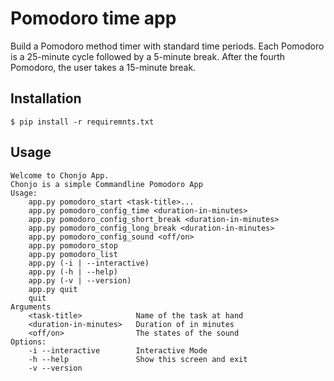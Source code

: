 # Pomodoro time app
Build a Pomodoro method timer with standard time periods. Each Pomodoro is a 25-minute cycle followed by a 5-minute break. After the fourth Pomodoro, the user takes a 15-minute break.

## Installation

`$ pip install -r requiremnts.txt`

## Usage
```
Welcome to Chonjo App.
Chonjo is a simple Commandline Pomodoro App
Usage:
    app.py pomodoro_start <task-title>...
    app.py pomodoro_config_time <duration-in-minutes>
    app.py pomodoro_config_short_break <duration-in-minutes>
    app.py pomodoro_config_long_break <duration-in-minutes>
    app.py pomodoro_config_sound <off/on>
    app.py pomodoro_stop
    app.py pomodoro_list
    app.py (-i | --interactive)
    app.py (-h | --help)
    app.py (-v | --version)
    app.py quit
    quit
Arguments
    <task-title>            Name of the task at hand
    <duration-in-minutes>   Duration of in minutes
    <off/on>                The states of the sound
Options:
    -i --interactive        Interactive Mode
    -h --help               Show this screen and exit
    -v --version
```


